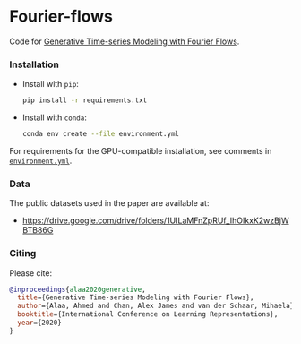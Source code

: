# Fourier-flows

Code for [Generative Time-series Modeling with Fourier Flows](https://openreview.net/forum?id=PpshD0AXfA).

### Installation
* Install with `pip`:
  ```bash
  pip install -r requirements.txt
  ```
* Install with `conda`:
  ```bash
  conda env create --file environment.yml
  ```

For requirements for the GPU-compatible installation, see comments in [`environment.yml`](./environment.yml).

### Data
The public datasets used in the paper are available at:
* https://drive.google.com/drive/folders/1UILaMFnZpRUf_IhOIkxK2wzBjWBTB86G

### Citing
Please cite:
~~~bibtex
@inproceedings{alaa2020generative,
  title={Generative Time-series Modeling with Fourier Flows},
  author={Alaa, Ahmed and Chan, Alex James and van der Schaar, Mihaela},
  booktitle={International Conference on Learning Representations},
  year={2020}
}
~~~
